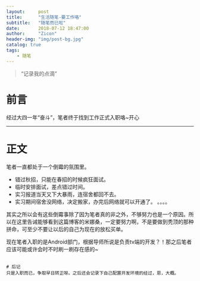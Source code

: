 ```yaml
---
layout:     post
title:      "生活随笔-要工作咯"
subtitle:   "随笔而已啦"
date:       2018-07-12 18:47:00
author:     "Zicon"
header-img: "img/post-bg.jpg"
catalog: true
tags:
    - 随笔
---
```


> “记录我的点滴”


# 前言

经过大四一年“奋斗”，笔者终于找到工作正式入职咯~开心

---

# 正文

笔者一直都处于一个倒霉的氛围里。

 - 错过秋招，只能在春招的时候疯狂面试。
 - 临时安排面试，差点错过时间。
 - 实习报道当天又下大暴雨，连宿舍都回不去。
 - 实习期间宿舍没网络，决定搬家，办完后网络就可以开通了。
 。。。。

其实之所以会有这些倒霉事除了因为笔者真的非之外，不够努力也是一个原因。所以在这里告诫能够看到这篇博客的米娜桑，一定要努力啊，不是要做到秃顶的那种拼命，可至少不要让以后的自己为现在的放松买单。 

现在笔者入职的是Android部门，根据导师所说是负责tv端的开发？！那之后笔者应该可能或许会时不时刷一刷存在感的~

```

# 后记
只是入职而已，争取早日转正呀。之后还会记录下自己配置开发环境的经过，恩，大概。